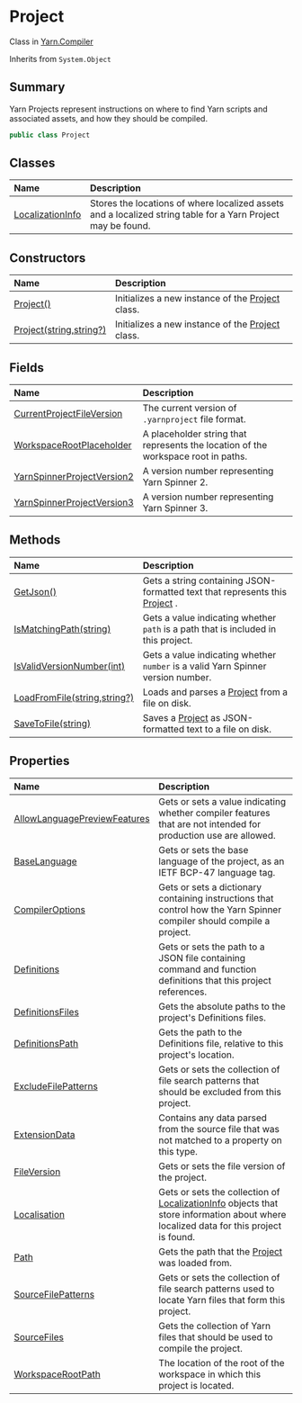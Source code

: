 # Project

Class in [Yarn.Compiler](/docs/api/csharp/yarn.compiler.md)

Inherits from `System.Object`

## Summary


Yarn Projects represent instructions on where to find Yarn scripts and
associated assets, and how they should be compiled.


```csharp
public class Project
```

## Classes

|Name|Description|
|:---|:---|
|[LocalizationInfo](/docs/api/csharp/yarn.compiler.project.localizationinfo.md)|Stores the locations of where localized assets and a localized string table for a Yarn Project may be found.|

## Constructors

|Name|Description|
|:---|:---|
|[Project()](/docs/api/csharp/yarn.compiler.project..ctor-1.md)|Initializes a new instance of the  <a href="yarn.compiler.project.md">Project</a>  class.|
|[Project(string,string?)](/docs/api/csharp/yarn.compiler.project..ctor-2.md)|Initializes a new instance of the  <a href="yarn.compiler.project.md">Project</a>  class.|

## Fields

|Name|Description|
|:---|:---|
|[CurrentProjectFileVersion](/docs/api/csharp/yarn.compiler.project.currentprojectfileversion.md)|The current version of  <code>.yarnproject</code>  file format.|
|[WorkspaceRootPlaceholder](/docs/api/csharp/yarn.compiler.project.workspacerootplaceholder.md)|A placeholder string that represents the location of the workspace root in paths.|
|[YarnSpinnerProjectVersion2](/docs/api/csharp/yarn.compiler.project.yarnspinnerprojectversion2.md)|A version number representing Yarn Spinner 2.|
|[YarnSpinnerProjectVersion3](/docs/api/csharp/yarn.compiler.project.yarnspinnerprojectversion3.md)|A version number representing Yarn Spinner 3.|

## Methods

|Name|Description|
|:---|:---|
|[GetJson()](/docs/api/csharp/yarn.compiler.project.getjson.md)|Gets a string containing JSON-formatted text that represents this <a href="yarn.compiler.project.md">Project</a> .|
|[IsMatchingPath(string)](/docs/api/csharp/yarn.compiler.project.ismatchingpath.md)|Gets a value indicating whether  <code>path</code>  is a path that is included in this project.|
|[IsValidVersionNumber(int)](/docs/api/csharp/yarn.compiler.project.isvalidversionnumber.md)|Gets a value indicating whether  <code>number</code>  is a valid Yarn Spinner version number.|
|[LoadFromFile(string,string?)](/docs/api/csharp/yarn.compiler.project.loadfromfile.md)|Loads and parses a  <a href="yarn.compiler.project.md">Project</a>  from a file on disk.|
|[SaveToFile(string)](/docs/api/csharp/yarn.compiler.project.savetofile.md)|Saves a  <a href="yarn.compiler.project.md">Project</a>  as JSON-formatted text to a file on disk.|

## Properties

|Name|Description|
|:---|:---|
|[AllowLanguagePreviewFeatures](/docs/api/csharp/yarn.compiler.project.allowlanguagepreviewfeatures.md)|Gets or sets a value indicating whether compiler features that are not intended for production use are allowed.|
|[BaseLanguage](/docs/api/csharp/yarn.compiler.project.baselanguage.md)|Gets or sets the base language of the project, as an IETF BCP-47 language tag.|
|[CompilerOptions](/docs/api/csharp/yarn.compiler.project.compileroptions.md)|Gets or sets a dictionary containing instructions that control how the Yarn Spinner compiler should compile a project.|
|[Definitions](/docs/api/csharp/yarn.compiler.project.definitions.md)|Gets or sets the path to a JSON file containing command and function definitions that this project references.|
|[DefinitionsFiles](/docs/api/csharp/yarn.compiler.project.definitionsfiles.md)|Gets the absolute paths to the project's Definitions files.|
|[DefinitionsPath](/docs/api/csharp/yarn.compiler.project.definitionspath.md)|Gets the path to the Definitions file, relative to this project's location.|
|[ExcludeFilePatterns](/docs/api/csharp/yarn.compiler.project.excludefilepatterns.md)|Gets or sets the collection of file search patterns that should be excluded from this project.|
|[ExtensionData](/docs/api/csharp/yarn.compiler.project.extensiondata.md)|Contains any data parsed from the source file that was not matched to a property on this type.|
|[FileVersion](/docs/api/csharp/yarn.compiler.project.fileversion.md)|Gets or sets the file version of the project.|
|[Localisation](/docs/api/csharp/yarn.compiler.project.localisation.md)|Gets or sets the collection of  <a href="yarn.compiler.project.localizationinfo.md">LocalizationInfo</a>  objects that store information about where localized data for this project is found.|
|[Path](/docs/api/csharp/yarn.compiler.project.path.md)|Gets the path that the  <a href="yarn.compiler.project.md">Project</a>  was loaded from.|
|[SourceFilePatterns](/docs/api/csharp/yarn.compiler.project.sourcefilepatterns.md)|Gets or sets the collection of file search patterns used to locate Yarn files that form this project.|
|[SourceFiles](/docs/api/csharp/yarn.compiler.project.sourcefiles.md)|Gets the collection of Yarn files that should be used to compile the project.|
|[WorkspaceRootPath](/docs/api/csharp/yarn.compiler.project.workspacerootpath.md)|The location of the root of the workspace in which this project is located.|

